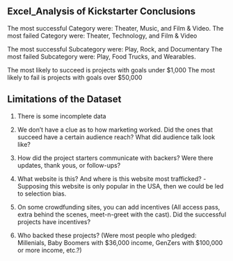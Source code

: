 ## Excel_Analysis of Kickstarter Conclusions 

The most successful Category were: Theater, Music, and Film & Video.
The most failed Category were: Theater, Technology, and Film & Video 

The most successful Subcategory were: Play, Rock, and Documentary 
The most failed Subcategory were: Play, Food Trucks, and Wearables. 

The most likely to succeed is projects with goals under $1,000
The most likely to fail is projects with goals over $50,000

## Limitations of the Dataset 

1. There is some incomplete data 

2. We don’t have a clue as to how marketing worked. Did the ones that succeed have a certain audience reach? What did audience talk look like?

3. How did the project starters communicate with backers? Were there updates, thank yous, or follow-ups?

4. What website is this? And where is this website most trafficked?
-Supposing this website is only popular in the USA, then we could be led to selection bias. 

5. On some crowdfunding sites, you can add incentives (All access pass, extra behind the scenes, meet-n-greet with the cast). Did the successful projects have incentives?

6. Who backed these projects? (Were most people who pledged: Millenials, Baby Boomers with $36,000 income, GenZers with $100,000 or more income, etc.?)

